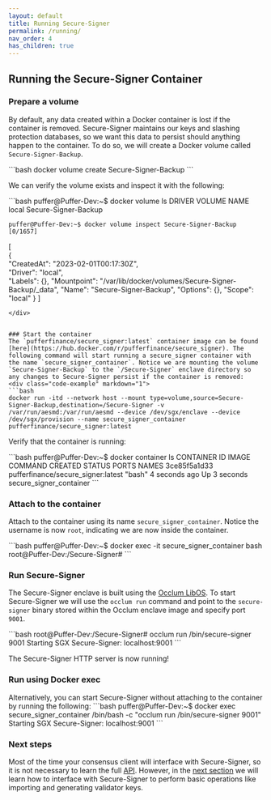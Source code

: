 ```yaml
---
layout: default
title: Running Secure-Signer
permalink: /running/
nav_order: 4
has_children: true
---
```

## Running the Secure-Signer Container

### Prepare a volume
By default, any data created within a Docker container is lost if the container is removed. Secure-Signer maintains our keys and slashing protection databases, so we want this data to persist should anything happen to the container. To do so, we will create a Docker volume called `Secure-Signer-Backup`.
<div class="code-example" markdown="1">
```bash
    docker volume create Secure-Signer-Backup
```
</div>

We can verify the volume exists and inspect it with the following:
<div class="code-example" markdown="1">
```bash
    puffer@Puffer-Dev:~$ docker volume ls
    DRIVER    VOLUME NAME
    local     Secure-Signer-Backup

    puffer@Puffer-Dev:~$ docker volume inspect Secure-Signer-Backup                                                                 [0/1657]
[                                                                                                                                       
    {                                                                                                                                   
        "CreatedAt": "2023-02-01T00:17:30Z",                                                                                            
        "Driver": "local",                                                                                                              
        "Labels": {},
        "Mountpoint": "/var/lib/docker/volumes/Secure-Signer-Backup/_data",
        "Name": "Secure-Signer-Backup",
        "Options": {},
        "Scope": "local"
    }
]
```
</div>


### Start the container
The `pufferfinance/secure_signer:latest` container image can be found [here](https://hub.docker.com/r/pufferfinance/secure_signer). The following command will start running a secure_signer container with the name `secure_signer_container`. Notice we are mounting the volume `Secure-Signer-Backup` to the `/Secure-Signer` enclave directory so any changes to Secure-Signer persist if the container is removed: 
<div class="code-example" markdown="1">
```bash
docker run -itd --network host --mount type=volume,source=Secure-Signer-Backup,destination=/Secure-Signer -v /var/run/aesmd:/var/run/aesmd --device /dev/sgx/enclave --device /dev/sgx/provision --name secure_signer_container pufferfinance/secure_signer:latest 
```
</div>

Verify that the container is running:

<div class="code-example" markdown="1">
```bash
puffer@Puffer-Dev:~$ docker container ls                                                                                                
CONTAINER ID   IMAGE                                COMMAND   CREATED         STATUS         PORTS     NAMES
3ce85f5a1d33   pufferfinance/secure_signer:latest   "bash"    4 seconds ago   Up 3 seconds             secure_signer_container
```
</div>

### Attach to the container
Attach to the container using its name `secure_signer_container`. Notice the username is now `root`, indicating we are now inside the container.
<div class="code-example" markdown="1">
```bash
puffer@Puffer-Dev:~$ docker exec -it secure_signer_container bash
root@Puffer-Dev:/Secure-Signer# 
```
</div>

### Run Secure-Signer
The Secure-Signer enclave is built using the [Occlum LibOS](https://github.com/occlum/occlum). To start Secure-Signer we will use the `occlum run` command and point to the `secure-signer` binary stored within the Occlum enclave image and specify port `9001`.
<div class="code-example" markdown="1">
```bash
root@Puffer-Dev:/Secure-Signer# occlum run /bin/secure-signer 9001                                                                     
Starting SGX Secure-Signer: localhost:9001 
```
</div>

The Secure-Signer HTTP server is now running! 

### Run using Docker exec
<div class="code-example" markdown="1">
Alternatively, you can start Secure-Signer without attaching to the container by running the following:
```bash
puffer@Puffer-Dev:~$ docker exec secure_signer_container /bin/bash -c "occlum run /bin/secure-signer 9001"
Starting SGX Secure-Signer: localhost:9001 
```
</div>

### Next steps
Most of the time your consensus client will interface with Secure-Signer, so it is not necessary to learn the full [API](https://pufferfinance.github.io/secure-signer-api-docs/redoc-static.html). However, in the [next section](client) we will learn how to interface with Secure-Signer to perform basic operations like importing and generating validator keys.
